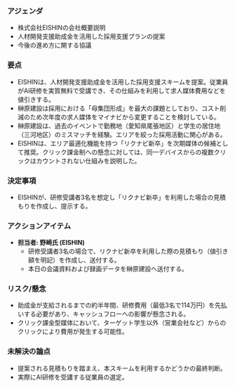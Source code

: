 ### アジェンダ
- 株式会社EISHINの会社概要説明
- 人材開発支援助成金を活用した採用支援プランの提案
- 今後の進め方に関する協議

### 要点
- EISHINは、人材開発支援助成金を活用した採用支援スキームを提案。従業員がAI研修を実質無料で受講でき、その仕組みを利用して求人媒体費用などを値引きする。
- 榊原建設は採用における「母集団形成」を最大の課題としており、コスト削減のため次年度の求人媒体をマイナビから変更することを検討している。
- 榊原建設は、過去のイベントで勤務地（愛知県尾張地区）と学生の居住地（三河地区）のミスマッチを経験。エリアを絞った採用活動に関心がある。
- EISHINは、エリア最適化機能を持つ「リクナビ新卒」を次期媒体の候補として推奨。クリック課金制への懸念に対しては、同一デバイスからの複数クリックはカウントされない仕組みを説明した。

### 決定事項
- EISHINが、研修受講者3名を想定し「リクナビ新卒」を利用した場合の見積もりを作成し、提示する。

### アクションアイテム
- **担当者: 野崎氏 (EISHIN)**
    - 研修受講者3名の場合で、リクナビ新卒を利用した際の見積もり（値引き額を明記）を作成し、送付する。
    - 本日の会議資料および録画データを榊原建設へ送付する。

### リスク/懸念
- 助成金が支給されるまでの約半年間、研修費用（最低3名で114万円）を先払いする必要があり、キャッシュフローへの影響が懸念される。
- クリック課金型媒体において、ターゲット学生以外（営業会社など）からのクリックにより費用が発生する可能性。

### 未解決の論点
- 提案される見積もりを踏まえ、本スキームを利用するかどうかの最終判断。
- 実際にAI研修を受講する従業員の選定。